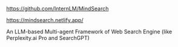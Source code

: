 https://github.com/InternLM/MindSearch

https://mindsearch.netlify.app/

An LLM-based Multi-agent Framework of Web Search Engine (like Perplexity.ai Pro and SearchGPT)